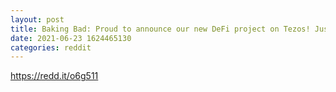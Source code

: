 ```yaml
--- 
layout: post 
title: Baking Bad: Proud to announce our new DeFi project on Tezos! Juster is a decentralized protocol allowing to bet on crypto price dynamics or to become a bookmaker along with the professionals. Public beta this summer, check out the whitepaper and share your thoughts! 
date: 2021-06-23 1624465130 
categories: reddit 
--- 
```

https://redd.it/o6g511